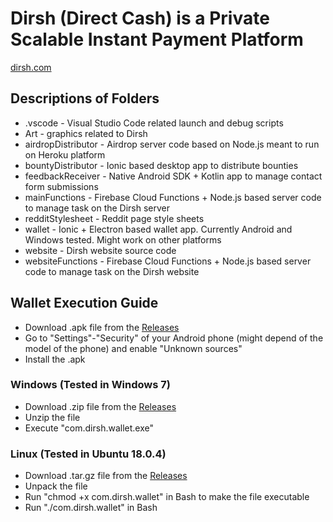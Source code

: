 # Dirsh (Direct Cash) is a Private Scalable Instant Payment Platform

[dirsh.com](https://dirsh.com)

## Descriptions of Folders

* .vscode	- Visual Studio Code related launch and debug scripts
* Art	- graphics related to Dirsh
* airdropDistributor - Airdrop server code based on Node.js meant to run on Heroku platform
* bountyDistributor	- Ionic based desktop app to distribute bounties
* feedbackReceiver - Native Android SDK + Kotlin app to manage contact form submissions
* mainFunctions	- Firebase Cloud Functions + Node.js based server code to manage task on the Dirsh server
* redditStylesheet - Reddit page style sheets
* wallet	- Ionic + Electron based wallet app. Currently Android and Windows tested. Might work on other platforms
* website	- Dirsh website source code
* websiteFunctions - Firebase Cloud Functions + Node.js based server code to manage task on the Dirsh website

## Wallet Execution Guide

* Download .apk file from the [Releases](https://github.com/JarmoKukkola/DirshPlatform/releases)
* Go to "Settings"-"Security" of your Android phone (might depend of the model of the phone) and enable "Unknown sources"
* Install the .apk

### Windows (Tested in Windows 7)

* Download .zip file from the [Releases](https://github.com/JarmoKukkola/DirshPlatform/releases)
* Unzip the file
* Execute "com.dirsh.wallet.exe"

### Linux (Tested in Ubuntu 18.0.4)
* Download .tar.gz file from the [Releases](https://github.com/JarmoKukkola/DirshPlatform/releases)
* Unpack the file
* Run "chmod +x com.dirsh.wallet" in Bash to make the file executable
* Run "./com.dirsh.wallet" in Bash
